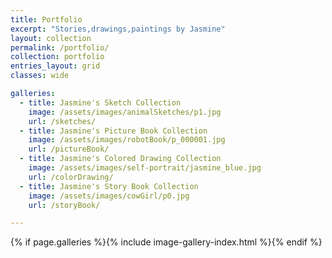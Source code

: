 ```yaml
---
title: Portfolio 
excerpt: "Stories,drawings,paintings by Jasmine"
layout: collection
permalink: /portfolio/
collection: portfolio 
entries_layout: grid
classes: wide

galleries:
  - title: Jasmine's Sketch Collection
    image: /assets/images/animalSketches/p1.jpg
    url: /sketches/
  - title: Jasmine's Picture Book Collection
    image: /assets/images/robotBook/p_000001.jpg
    url: /pictureBook/
  - title: Jasmine's Colored Drawing Collection
    image: /assets/images/self-portrait/jasmine_blue.jpg
    url: /colorDrawing/
  - title: Jasmine's Story Book Collection
    image: /assets/images/cowGirl/p0.jpg
    url: /storyBook/

---
```


{% if page.galleries %}{% include image-gallery-index.html %}{% endif %}


